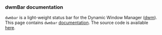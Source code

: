 ### dwmBar documentation

`dwmbar` is a light-weight status bar for the Dynamic Window Manager ([dwm](https://dwm.suckless.org/)). This page contains `dwmbar` [documentation](/html/index.html). The source code is available [here](https://github.com/tonymugen/dwmBar).


